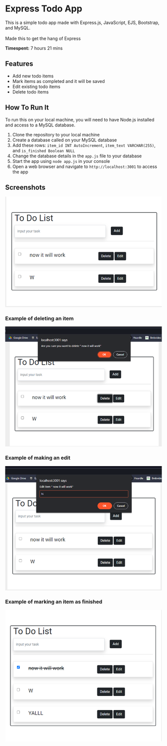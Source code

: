 # Express Todo App

This is a simple todo app made with Express.js, JavaScript, EJS, Bootstrap, and MySQL.
<br><br>Made this to get the hang of Express

<b>Timespent:</b> 7 hours 21 mins

## Features
* Add new todo items
* Mark items as completed and it will be saved
* Edit existing todo items
* Delete todo items

## How To Run It

To run this on your local machine, you will need to have Node.js installed and access to a MySQL database.

1. Clone the repository to your local machine
2. Create a database called on your MySQL database
3. Add these rows: `item_id INT AutoIncrement`, `item_text VARCHAR(255)`, and `is_finished Boolean NULL`
4. Change the database details in the `app.js` file to your database
5. Start the app using `node app.js` in your console
6. Open a web browser and navigate to `http://localhost:3001` to access the app

## Screenshots

![Todo List](https://github.com/NeoFoxxo/todo-express/blob/master/express-ss1.png)

### Example of deleting an item
![Delete Functionality](https://github.com/NeoFoxxo/todo-express/blob/master/express-ss2.png)

### Example of making an edit
![Edit Functionality](https://github.com/NeoFoxxo/todo-express/blob/master/express-ss3.png)

### Example of marking an item as finished
![Crossout Functionality](https://github.com/NeoFoxxo/todo-express/blob/master/express-ss4.png)
